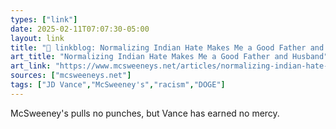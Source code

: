 ```yaml
---
types: ["link"]
date: 2025-02-11T07:07:30-05:00
layout: link
title: "🔗 linkblog: Normalizing Indian Hate Makes Me a Good Father and Husband'"
art_title: "Normalizing Indian Hate Makes Me a Good Father and Husband"
art_link: "https://www.mcsweeneys.net/articles/normalizing-indian-hate-makes-me-a-good-father-and-husband"
sources: ["mcsweeneys.net"]
tags: ["JD Vance","McSweeney's","racism","DOGE"]
---
```

McSweeney's pulls no punches, but Vance has earned no mercy.
